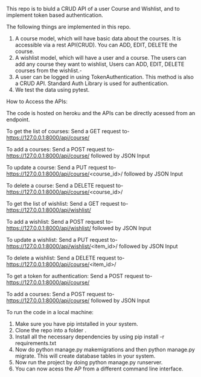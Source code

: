 This repo is to biuld a CRUD API of a user Course and Wishlist, and to implement token based authentication.

The following things are implemented in this repo.
  1. A course model, which will have basic data about the courses. It is accessible via a rest API(CRUD). You can ADD, EDIT, DELETE the course. 
  2. A wishlist model, which will have a user and a course. The users can add any course they want to wishlist, Users can ADD, EDIT, DELETE courses from the wishlist.-
  3. A user can be logged in using TokenAuthentication. This method is also a CRUD API. Standard Auth Library is used for authentication.
  4. We test the data using pytest.

How to Access the APIs:

  The code is hosted on heroku and the APIs can be directly acessed from an endpoint.
    
  To get the list of courses:
    Send a GET request to- https://127.0.0.1:8000/api/course/

  To add a courses:
    Send a POST request to- https://127.0.0.1:8000/api/course/ followed by JSON Input
    
   To update a course:
    Send a PUT request to- https://127.0.0.1:8000/api/course/<course_id>/ followed by JSON Input
    
   To delete a course:
    Send a DELETE request to- https://127.0.0.1:8000/api/course/<course_id>/

  To get the list of wishlist:
    Send a GET request to- https://127.0.0.1:8000/api/wishlist/

  To add a wishlist:
    Send a POST request to- https://127.0.0.1:8000/api/wishlist/ followed by JSON Input
    
  To update a wishlist:
    Send a PUT request to- https://127.0.0.1:8000/api/wishlist/<item_id>/ followed by JSON Input
    
   To delete a wishlist:
    Send a DELETE request to- https://127.0.0.1:8000/api/course/<item_id>/

  To get a token for authentication:
    Send a POST request to- https://127.0.0.1:8000/api/course/

  To add a courses:
    Send a POST request to- https://127.0.0.1:8000/api/course/ followed by JSON Input
    
    
To run the code in a local machine:
  1. Make sure you have pip intstalled in your system.
  2. Clone the repo into a folder .
  3. Install all the necessary dependencies by using pip install -r requirements.txt
  4. Now do python manage.py makemigrations and then python manage.py migrate. This will create database tables in your system.
  5. Now run the project by doing python manage.py runserver.
  6. You can now acess the AP from a different command line interface.
  
  
